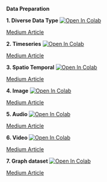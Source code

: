 **Data Preparation**

**1. Diverse Data Type**
<a target="_blank" href="https://colab.research.google.com/github/neeharikasinghsjsu/cmpe255assignments/blob/main/DataPreparationAssignment/colab/1_DiversesDataType_CrispDM.ipynb">
<img src="https://colab.research.google.com/assets/colab-badge.svg" alt="Open In Colab"/>
</a>

[Medium Article](https://medium.com/@neeharika.singh/harnessing-the-power-of-chatgpt-for-rapid-data-science-exploration-48a784c83f68)


**2. Timeseries**
<a target="_blank" href="https://colab.research.google.com/github/neeharikasinghsjsu/cmpe255assignments/blob/main/DataPreparationAssignment/colab/2_Timeseries.ipynb">
<img src="https://colab.research.google.com/assets/colab-badge.svg" alt="Open In Colab"/>
</a>

[Medium Article](https://medium.com/@neeharika.singh/rapid-data-exploration-and-modeling-with-chatgpts-gpt-4-code-interpreter-cc5cd9c8fef4)


**3. Spatio Temporal**
<a target="_blank" href="https://colab.research.google.com/github/neeharikasinghsjsu/cmpe255assignments/blob/main/DataPreparationAssignment/colab/3_SpatioTemporal.ipynb">
<img src="https://colab.research.google.com/assets/colab-badge.svg" alt="Open In Colab"/>
</a>

[Medium Article](https://medium.com/@neeharika.singh/rapid-data-analysis-with-chatgpts-gpt-4-interpreter-6b9a64b3eed5)


**4. Image**
<a target="_blank" href="https://colab.research.google.com/github/neeharikasinghsjsu/cmpe255assignments/blob/main/DataPreparationAssignment/colab/4_image.ipynb">
<img src="https://colab.research.google.com/assets/colab-badge.svg" alt="Open In Colab"/>
</a>

[Medium Article](https://medium.com/@neeharika.singh/using-chatgpt-with-gpt-4-for-rapid-data-science-tasks-c7fc7e35d56b)


**5. Audio**
<a target="_blank" href="https://colab.research.google.com/github/neeharikasinghsjsu/cmpe255assignments/blob/main/DataPreparationAssignment/colab/5_audio.ipynb">
<img src="https://colab.research.google.com/assets/colab-badge.svg" alt="Open In Colab"/>
</a>

[Medium Article](https://medium.com/@neeharika.singh/using-chatgpt-with-gpt-4-code-interpreter-for-rapid-data-analysis-a-hands-on-experience-caa57babd1f4)


**6. Video**
<a target="_blank" href="https://colab.research.google.com/github/neeharikasinghsjsu/cmpe255assignments/blob/main/DataPreparationAssignment/colab/6_video.ipynb">
<img src="https://colab.research.google.com/assets/colab-badge.svg" alt="Open In Colab"/>
</a>

[Medium Article](https://medium.com/@neeharika.singh/leveraging-chatgpt-and-gpt-4s-code-interpreter-for-rapid-data-science-866b5d336fed)

**7. Graph dataset**
<a target="_blank" href="https://colab.research.google.com/github/neeharikasinghsjsu/cmpe255assignments/blob/main/DataPreparationAssignment/colab/7_graph_dataset.ipynb">
<img src="https://colab.research.google.com/assets/colab-badge.svg" alt="Open In Colab"/>
</a>

[Medium Article](https://medium.com/@neeharika.singh/leveraging-chatgpt-4-for-rapid-data-analysis-and-modeling-a-deep-dive-into-news-recommendations-320303085105)





